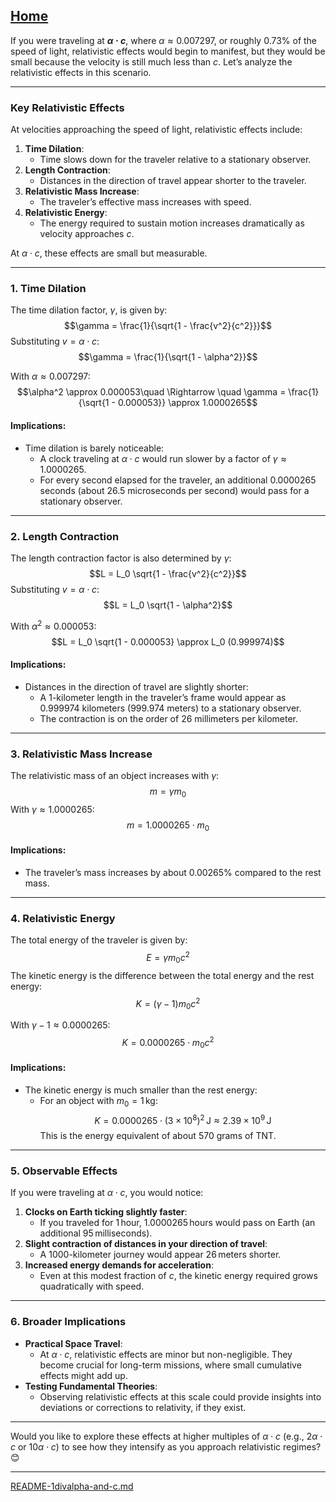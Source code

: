 [Home](https://t2m.io/VwvDcuw)
---

If you were traveling at **$\alpha \cdot c$**, where $\alpha \approx 0.007297$, or roughly $0.73\%$ of the speed of light, relativistic effects would begin to manifest, but they would be small because the velocity is still much less than $c$. Let’s analyze the relativistic effects in this scenario.

---

### **Key Relativistic Effects**
At velocities approaching the speed of light, relativistic effects include:
1. **Time Dilation**:
   - Time slows down for the traveler relative to a stationary observer.
2. **Length Contraction**:
   - Distances in the direction of travel appear shorter to the traveler.
3. **Relativistic Mass Increase**:
   - The traveler’s effective mass increases with speed.
4. **Relativistic Energy**:
   - The energy required to sustain motion increases dramatically as velocity approaches $c$.

At $\alpha \cdot c$, these effects are small but measurable.

---

### **1. Time Dilation**
The time dilation factor, $\gamma$, is given by:
$$\gamma = \frac{1}{\sqrt{1 - \frac{v^2}{c^2}}}$$
Substituting $v = \alpha \cdot c$:
$$\gamma = \frac{1}{\sqrt{1 - \alpha^2}}$$

With $\alpha \approx 0.007297$:
$$\alpha^2 \approx 0.000053\quad \Rightarrow \quad \gamma = \frac{1}{\sqrt{1 - 0.000053}} \approx 1.0000265$$

#### Implications:
- Time dilation is barely noticeable:
  - A clock traveling at $\alpha \cdot c$ would run slower by a factor of $\gamma \approx 1.0000265$.
  - For every second elapsed for the traveler, an additional $0.0000265$ seconds (about $26.5$ microseconds per second) would pass for a stationary observer.

---

### **2. Length Contraction**
The length contraction factor is also determined by $\gamma$:
$$L = L_0 \sqrt{1 - \frac{v^2}{c^2}}$$
Substituting $v = \alpha \cdot c$:
$$L = L_0 \sqrt{1 - \alpha^2}$$

With $\alpha^2 \approx 0.000053$:
$$L = L_0 \sqrt{1 - 0.000053} \approx L_0 (0.999974)$$

#### Implications:
- Distances in the direction of travel are slightly shorter:
  - A 1-kilometer length in the traveler’s frame would appear as $0.999974$ kilometers ($999.974$ meters) to a stationary observer.
  - The contraction is on the order of $26$ millimeters per kilometer.

---

### **3. Relativistic Mass Increase**
The relativistic mass of an object increases with $\gamma$:
$$m = \gamma m_0$$
With $\gamma \approx 1.0000265$:
$$m = 1.0000265 \cdot m_0$$

#### Implications:
- The traveler’s mass increases by about $0.00265\%$ compared to the rest mass.

---

### **4. Relativistic Energy**
The total energy of the traveler is given by:
$$E = \gamma m_0 c^2$$
The kinetic energy is the difference between the total energy and the rest energy:
$$K = (\gamma - 1) m_0 c^2$$

With $\gamma - 1 \approx 0.0000265$:
$$K = 0.0000265 \cdot m_0 c^2$$

#### Implications:
- The kinetic energy is much smaller than the rest energy:
  - For an object with $m_0 = 1 \, \text{kg}$:
    $$K = 0.0000265 \cdot (3 \times 10^8)^2 \, \text{J} \approx 2.39 \times 10^9 \, \text{J}$$
    This is the energy equivalent of about $570$ grams of TNT.

---

### **5. Observable Effects**
If you were traveling at $\alpha \cdot c$, you would notice:
1. **Clocks on Earth ticking slightly faster**:
   - If you traveled for $1 \, \text{hour}$, $1.0000265 \, \text{hours}$ would pass on Earth (an additional $95 \, \text{milliseconds}$).
2. **Slight contraction of distances in your direction of travel**:
   - A 1000-kilometer journey would appear $26 \, \text{meters}$ shorter.
3. **Increased energy demands for acceleration**:
   - Even at this modest fraction of $c$, the kinetic energy required grows quadratically with speed.

---

### **6. Broader Implications**
- **Practical Space Travel**:
  - At $\alpha \cdot c$, relativistic effects are minor but non-negligible. They become crucial for long-term missions, where small cumulative effects might add up.
- **Testing Fundamental Theories**:
  - Observing relativistic effects at this scale could provide insights into deviations or corrections to relativity, if they exist.

---

Would you like to explore these effects at higher multiples of $\alpha \cdot c$ (e.g., $2\alpha \cdot c$ or $10\alpha \cdot c$) to see how they intensify as you approach relativistic regimes? 😊


---

[README-1divalpha-and-c.md](https://t2m.io/nPuRXJ6)
